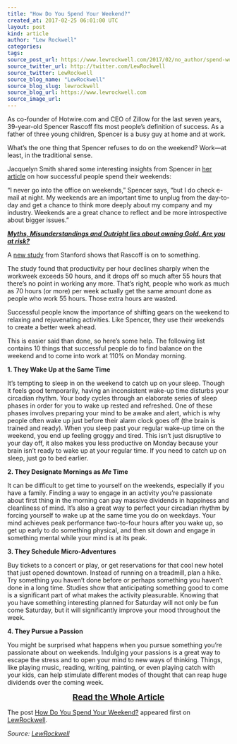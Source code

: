 ```yaml
---
title: "How Do You Spend Your Weekend?"
created_at: 2017-02-25 06:01:00 UTC
layout: post
kind: article
author: "Lew Rockwell"
categories: 
tags: 
source_post_url: https://www.lewrockwell.com/2017/02/no_author/spend-weekend/
source_twitter_url: http://twitter.com/LewRockwell
source_twitter: LewRockwell
source_blog_name: "LewRockwell"
source_blog_slug: lewrockwell
source_blog_url: https://www.lewrockwell.com
source_image_url: 
---
```

<p>As co-founder of Hotwire.com and CEO of Zillow for the last seven years, 39-year-old Spencer Rascoff fits most people’s definition of success. As a father of three young children, Spencer is a busy guy at home and at work.</p>
<p>What’s the one thing that Spencer refuses to do on the weekend? Work—at least, in the traditional sense.</p>
<p>Jacquelyn Smith shared some interesting insights from Spencer in <a href="http://www.forbes.com/sites/jacquelynsmith/2013/02/22/14-things-successful-people-do-on-weekends/">her article</a> on how successful people spend their weekends:</p>
<p>“I never go into the office on weekends,” Spencer says, “but I do check e-mail at night. My weekends are an important time to unplug from the day-to-day and get a chance to think more deeply about my company and my industry. Weekends are a great chance to reflect and be more introspective about bigger issues.”</p>
<p><em><strong><a href="http://www.cmi-gold-silver.com/gold-confiscation-1933/?utm_source=LRC&amp;utm_medium=textad&amp;utm_campaign=Myths">Myths, Misunderstandings and Outright lies about owning Gold. Are you at risk? </a></strong></em></p>
<p>A <a href="http://ftp.iza.org/dp8129.pdf">new study</a> from Stanford shows that Rascoff is on to something.</p>
<p>The study found that productivity per hour declines sharply when the workweek exceeds 50 hours, and it drops off so much after 55 hours that there’s no point in working any more. That’s right, people who work as much as 70 hours (or more) per week actually get the same amount done as people who work 55 hours. Those extra hours are wasted.</p>
<p>Successful people know the importance of shifting gears on the weekend to relaxing and rejuvenating activities. Like Spencer, they use their weekends to create a better week ahead.</p>
<p>This is easier said than done, so here’s some help. The following list contains 10 things that successful people do to find balance on the weekend and to come into work at 110% on Monday morning.</p>
<p></p>
<p><strong>1. They Wake Up at the Same Time</strong></p>
<p>It’s tempting to sleep in on the weekend to catch up on your sleep. Though it feels good temporarily, having an inconsistent wake-up time disturbs your circadian rhythm. Your body cycles through an elaborate series of sleep phases in order for you to wake up rested and refreshed. One of these phases involves preparing your mind to be awake and alert, which is why people often wake up just before their alarm clock goes off (the brain is trained and ready). When you sleep past your regular wake-up time on the weekend, you end up feeling groggy and tired. This isn’t just disruptive to your day off, it also makes you less productive on Monday because your brain isn’t ready to wake up at your regular time. If you need to catch up on sleep, just go to bed earlier.</p>
<p><strong>2. They Designate Mornings as <em>Me </em>Time</strong></p>
<p>It can be difficult to get time to yourself on the weekends, especially if you have a family. Finding a way to engage in an activity you’re passionate about first thing in the morning can pay massive dividends in happiness and cleanliness of mind. It’s also a great way to perfect your circadian rhythm by forcing yourself to wake up at the same time you do on weekdays. Your mind achieves peak performance two-to-four hours after you wake up, so get up early to do something physical, and then sit down and engage in something mental while your mind is at its peak.</p>
<p><strong>3. They Schedule Micro-Adventures</strong></p>
<p>Buy tickets to a concert or play, or get reservations for that cool new hotel that just opened downtown. Instead of running on a treadmill, plan a hike. Try something you haven’t done before or perhaps something you haven’t done in a long time. Studies show that anticipating something good to come is a significant part of what makes the activity pleasurable. Knowing that you have something interesting planned for Saturday will not only be fun come Saturday, but it will significantly improve your mood throughout the week.</p>
<p><strong>4. They Pursue a Passion</strong></p>
<p>You might be surprised what happens when you pursue something you’re passionate about on weekends. Indulging your passions is a great way to escape the stress and to open your mind to new ways of thinking. Things, like playing music, reading, writing, painting, or even playing catch with your kids, can help stimulate different modes of thought that can reap huge dividends over the coming week.</p>
<p style="text-align: center;"><a href="https://www.forbes.com/sites/travisbradberry/2015/03/24/how-successful-people-spend-their-weekends/2/"><span style="font-size: 14pt;"><strong>Read the Whole Article</strong></span></a></p>
<p>The post <a rel="nofollow" href="https://www.lewrockwell.com/2017/02/no_author/spend-weekend/">How Do You Spend Your Weekend?</a> appeared first on <a rel="nofollow" href="https://www.lewrockwell.com">LewRockwell</a>.</p><div class="">
    <i>Source: <a href="https://www.lewrockwell.com">LewRockwell</a></i>
</div>
